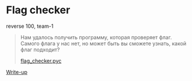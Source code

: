 # Flag checker

reverse 100, team-1

> Нам удалось получить программу, которая проверяет флаг. Самого флага у нас нет,
> но может быть вы сможете узнать, какой флаг подходит?
>
> [flag_checker.pyc](attachments/flag_checker.pyc)

[Write-up](WRITEUP.md)
